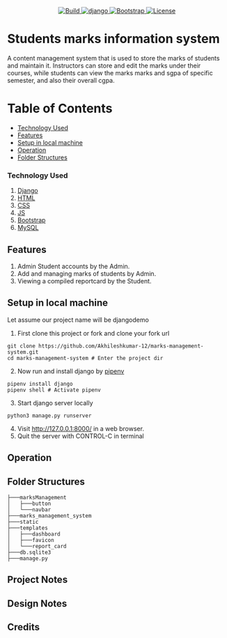 <p align="center">
    <a href="/">
        <img src="https://img.shields.io/badge/build-passing-brightgreen.svg" alt="Build" />
    </a>
    <a href="https://www.djangoproject.com/">
        <img src="https://img.shields.io/badge/django-2.0-blue.svg" alt="django" />
    </a>
    <a href="https://getbootstrap.com/">
        <img src="https://img.shields.io/badge/bootstrap-4.0-orange.svg" alt="Bootstrap" />
    </a>
    <a href="https://github.com/mahmudahsan/pythonbangla.com/blob/master/LICENSE">
        <img src="https://img.shields.io/badge/license-MIT-blue.svg" alt="License" />
    </a>
</p>

# Students marks information system
A content management system that is used to store the marks of students and maintain it. Instructors can store and edit the marks under their courses, while students can view the marks marks and sgpa of specific semester, and also their overall cgpa.

# Table of Contents
- [Technology Used](#technology-used)
- [Features](#features)
- [Setup in local machine](#setup-in-local-machine)
- [Operation](#operation)
- [Folder Structures](#folder-structures)

### Technology Used
1. [Django](https://www.djangoproject.com/)
2. [HTML]()
3. [CSS]()
4. [JS]()
5. [Bootstrap](https://getbootstrap.com/)
6. [MySQL](https://www.mysql.com)

## Features
1. Admin Student accounts by the Admin.
2. Add and managing marks of students by Admin.
3. Viewing a compiled reportcard by the Student.

## Setup in local machine

Let assume our project name will be djangodemo

1. First clone this project or fork and clone your fork url
```shell
git clone https://github.com/Akhileshkumar-12/marks-management-system.git
cd marks-management-system # Enter the project dir
```

2. Now run and install django by [pipenv](http://thinkdiff.net/python/python-official-pipenv-packaging-tool-for-virtualenv-and-pip-in-mac-and-windows/)

```shell
pipenv install django
pipenv shell # Activate pipenv
```
3. Start django server locally
```shell
python3 manage.py runserver
```
4. Visit http://127.0.0.1:8000/ in a web browser.
5. Quit the server with CONTROL-C in terminal

## Operation
## Folder Structures
```
├───marksManagement
│   ├───button
│   └───navbar    
├───marks_management_system
├───static
├───templates
│   ├───dashboard
│   ├───favicon
│   └───report_card    
├───db.sqlite3    
├───manage.py
```
## Project Notes
## Design Notes
## Credits
